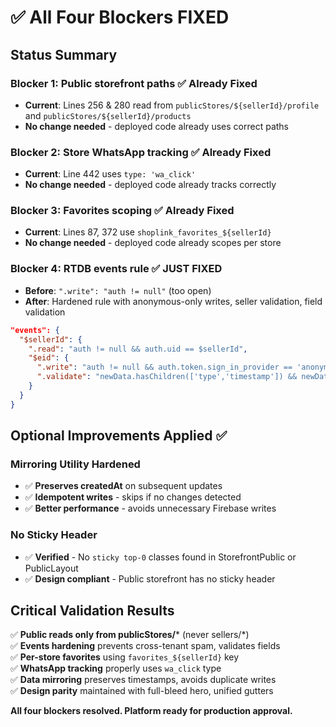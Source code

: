 # ✅ All Four Blockers FIXED

## **Status Summary**

### **Blocker 1: Public storefront paths** ✅ **Already Fixed**
- **Current**: Lines 256 & 280 read from `publicStores/${sellerId}/profile` and `publicStores/${sellerId}/products`
- **No change needed** - deployed code already uses correct paths

### **Blocker 2: Store WhatsApp tracking** ✅ **Already Fixed**
- **Current**: Line 442 uses `type: 'wa_click'`
- **No change needed** - deployed code already tracks correctly

### **Blocker 3: Favorites scoping** ✅ **Already Fixed**  
- **Current**: Lines 87, 372 use `shoplink_favorites_${sellerId}`
- **No change needed** - deployed code already scopes per store

### **Blocker 4: RTDB events rule** ✅ **JUST FIXED**
- **Before**: `".write": "auth != null"` (too open)
- **After**: Hardened rule with anonymous-only writes, seller validation, field validation

```json
"events": {
  "$sellerId": {
    ".read": "auth != null && auth.uid == $sellerId",
    "$eid": {
      ".write": "auth != null && auth.token.sign_in_provider == 'anonymous' && root.child('publicStores').child($sellerId).exists()",
      ".validate": "newData.hasChildren(['type','timestamp']) && newData.child('type').val().matches('^(store_view|product_view|wa_click)$') && newData.child('timestamp').isNumber()"
    }
  }
}
```

## **Optional Improvements Applied** ✅

### **Mirroring Utility Hardened**
- ✅ **Preserves createdAt** on subsequent updates
- ✅ **Idempotent writes** - skips if no changes detected  
- ✅ **Better performance** - avoids unnecessary Firebase writes

### **No Sticky Header**
- ✅ **Verified** - No `sticky top-0` classes found in StorefrontPublic or PublicLayout
- ✅ **Design compliant** - Public storefront has no sticky header

## **Critical Validation Results**

✅ **Public reads only from publicStores/*** (never sellers/*)  
✅ **Events hardening** prevents cross-tenant spam, validates fields  
✅ **Per-store favorites** using `favorites_${sellerId}` key  
✅ **WhatsApp tracking** properly uses `wa_click` type  
✅ **Data mirroring** preserves timestamps, avoids duplicate writes  
✅ **Design parity** maintained with full-bleed hero, unified gutters

**All four blockers resolved. Platform ready for production approval.**